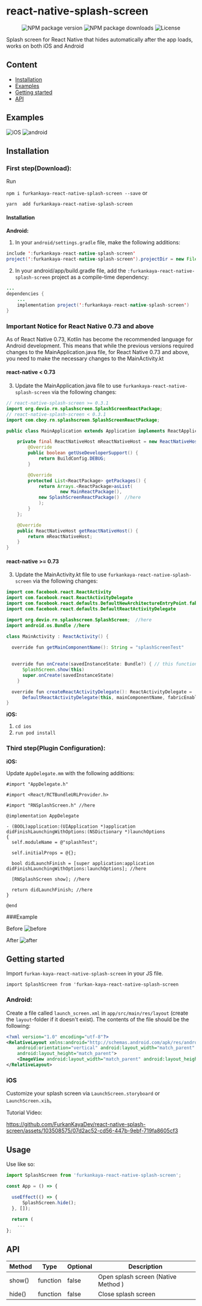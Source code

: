 # react-native-splash-screen


<p align="center" >
  <img alt="NPM package version" src="https://img.shields.io/npm/v/furkankaya-react-native-splash-screen?style=for-the-badge">

  <img alt="NPM package downloads" src="https://img.shields.io/npm/dt/furkankaya-react-native-splash-screen?style=for-the-badge">
 
  <img alt="License" src="https://img.shields.io/badge/license-MIT-blue.svg?style=for-the-badge" />
</p>

Splash screen for React Native that hides automatically after the app loads, works on both iOS and Android

## Content

- [Installation](#installation)
- [Examples](#examples)
- [Getting started](#getting-started)
- [API](#api)


## Examples  
![iOS](https://github.com/FurkanKayaDev/react-native-splash-screen/assets/103508575/5eecfcff-dfa8-45f2-ae22-8eae0ad618e8)
![android](https://github.com/FurkanKayaDev/react-native-splash-screen/assets/103508575/813a9825-c4f5-406d-b9c3-5828416f2cf3)


## Installation

### First step(Download):
Run 

`npm i furkankaya-react-native-splash-screen --save` or

`yarn  add furkankaya-react-native-splash-screen` 
#### Installation  

**Android:**

1. In your `android/settings.gradle` file, make the following additions:
```java
include ':furkankaya-react-native-splash-screen'   
project(':furkankaya-react-native-splash-screen').projectDir = new File(rootProject.projectDir, '../node_modules/furkankaya-react-native-splash-screen/android')
```

2. In your android/app/build.gradle file, add the `:furkankaya-react-native-splash-screen` project as a compile-time dependency:

```java
...
dependencies {
    ...
    implementation project(':furkankaya-react-native-splash-screen')
}
```

### Important Notice for React Native 0.73 and above
As of React Native 0.73, Kotlin has become the recommended language for Android development. This means that while the previous versions required changes to the MainApplication.java file, for React Native 0.73 and above, you need to make the necessary changes to the MainActivity.kt

#### react-native < 0.73 

3. Update the MainApplication.java file to use `furkankaya-react-native-splash-screen` via the following changes:


```java
// react-native-splash-screen >= 0.3.1
import org.devio.rn.splashscreen.SplashScreenReactPackage;
// react-native-splash-screen < 0.3.1
import com.cboy.rn.splashscreen.SplashScreenReactPackage;

public class MainApplication extends Application implements ReactApplication {

    private final ReactNativeHost mReactNativeHost = new ReactNativeHost(this) {
        @Override
        public boolean getUseDeveloperSupport() {
            return BuildConfig.DEBUG;
        }

        @Override
        protected List<ReactPackage> getPackages() {
            return Arrays.<ReactPackage>asList(
                    new MainReactPackage(),
            new SplashScreenReactPackage()  //here
            );
        }
    };

    @Override
    public ReactNativeHost getReactNativeHost() {
        return mReactNativeHost;
    }
}
```

#### react-native >= 0.73

3. Update the MainActivity.kt file to use `furkankaya-react-native-splash-screen` via the following changes:

```java
import com.facebook.react.ReactActivity
import com.facebook.react.ReactActivityDelegate
import com.facebook.react.defaults.DefaultNewArchitectureEntryPoint.fabricEnabled
import com.facebook.react.defaults.DefaultReactActivityDelegate

import org.devio.rn.splashscreen.SplashScreen;  //here
import android.os.Bundle //here

class MainActivity : ReactActivity() {
 
  override fun getMainComponentName(): String = "splashScreenTest"

 
  override fun onCreate(savedInstanceState: Bundle?) { // this function 
      SplashScreen.show(this) 
      super.onCreate(savedInstanceState)
    }

  override fun createReactActivityDelegate(): ReactActivityDelegate =
      DefaultReactActivityDelegate(this, mainComponentName, fabricEnabled)
}

```

**iOS:**

1. `cd ios`
2. `run pod install`
 


### Third step(Plugin Configuration):

**iOS:**

Update `AppDelegate.mm` with the following additions:


```obj-c
#import "AppDelegate.h"

#import <React/RCTBundleURLProvider.h> 

#import "RNSplashScreen.h" //here

@implementation AppDelegate

- (BOOL)application:(UIApplication *)application didFinishLaunchingWithOptions:(NSDictionary *)launchOptions
{
  self.moduleName = @"splashTest";

  self.initialProps = @{};
  
  bool didLaunchFinish = [super application:application didFinishLaunchingWithOptions:launchOptions]; //here

  [RNSplashScreen show]; //here
  
  return didLaunchFinish; //here
}

@end

```

###Example

Before
![before](https://github.com/FurkanKayaDev/react-native-splash-screen/assets/103508575/2a4c1afc-3f6a-4943-98b4-76453912640f)


After
![after](https://github.com/FurkanKayaDev/react-native-splash-screen/assets/103508575/0ec8a935-feb6-4d07-aebf-b3a1d80bbbfe)


## Getting started  

Import `furkan-kaya-react-native-splash-screen` in your JS file.

`import SplashScreen from 'furkan-kaya-react-native-splash-screen`    

### Android:

Create a file called `launch_screen.xml` in `app/src/main/res/layout` (create the `layout`-folder if it doesn't exist). The contents of the file should be the following:

```xml
<?xml version="1.0" encoding="utf-8"?>
<RelativeLayout xmlns:android="http://schemas.android.com/apk/res/android"
    android:orientation="vertical" android:layout_width="match_parent"
    android:layout_height="match_parent">
    <ImageView android:layout_width="match_parent" android:layout_height="match_parent" android:src="@drawable/launch_screen" android:scaleType="centerCrop" />
</RelativeLayout>
```

### iOS    

Customize your splash screen via `LaunchScreen.storyboard` or `LaunchScreen.xib`。

Tutorial Video:



https://github.com/FurkanKayaDev/react-native-splash-screen/assets/103508575/07d2ac52-cd56-447b-9ebf-719fa8605cf3



## Usage

Use like so:

```javascript
import SplashScreen from 'furkankaya-react-native-splash-screen';

const App = () => {

  useEffect(() => {
      SplashScreen.hide();
  }, []);
  
  return (
    ...
};
```

## API


| Method | Type     | Optional | Description                         |
|--------|----------|----------|-------------------------------------|
| show() | function | false    | Open splash screen (Native Method ) |
| hide() | function | false    | Close splash screen                 |


